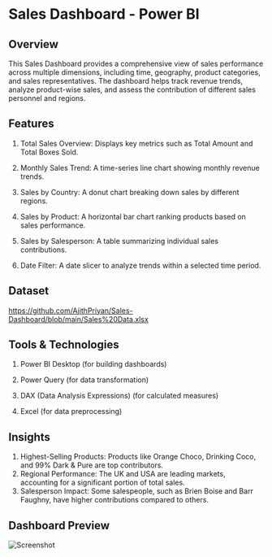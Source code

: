 # Sales Dashboard - Power BI

## Overview

This Sales Dashboard provides a comprehensive view of sales performance across multiple dimensions, including time, geography, product categories, and sales representatives. The dashboard helps track revenue trends, analyze product-wise sales, and assess the contribution of different sales personnel and regions.

## Features

1. Total Sales Overview: Displays key metrics such as Total Amount and Total Boxes Sold.

2. Monthly Sales Trend: A time-series line chart showing monthly revenue trends.

3. Sales by Country: A donut chart breaking down sales by different regions.

4. Sales by Product: A horizontal bar chart ranking products based on sales performance.

5. Sales by Salesperson: A table summarizing individual sales contributions.

6. Date Filter: A date slicer to analyze trends within a selected time period.

## Dataset

https://github.com/AjithPriyan/Sales-Dashboard/blob/main/Sales%20Data.xlsx

## Tools & Technologies

1. Power BI Desktop (for building dashboards)

2. Power Query (for data transformation)

3. DAX (Data Analysis Expressions) (for calculated measures)

4. Excel (for data preprocessing)

## Insights

1. Highest-Selling Products: Products like Orange Choco, Drinking Coco, and 99% Dark & Pure are top contributors.
2. Regional Performance: The UK and USA are leading markets, accounting for a significant portion of total sales.
3. Salesperson Impact: Some salespeople, such as Brien Boise and Barr Faughny, have higher contributions compared to others.

## Dashboard Preview

![Screenshot](https://github.com/user-attachments/assets/cb359860-31f2-4081-bb50-026761c08b0b)

